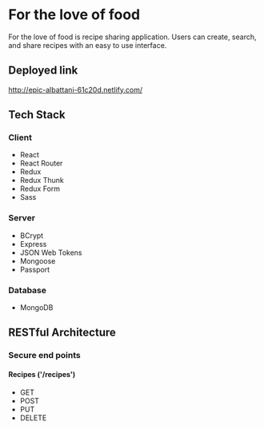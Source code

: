 # For the love of food

For the love of food is recipe sharing application. Users can create, search, and share recipes with an easy to use interface.

## Deployed link

<http://epic-albattani-61c20d.netlify.com/>

## Tech Stack

### Client

* React
* React Router
* Redux
* Redux Thunk
* Redux Form
* Sass

### Server

* BCrypt
* Express
* JSON Web Tokens
* Mongoose
* Passport

### Database

* MongoDB

## RESTful Architecture

### Secure end points

#### Recipes ('/recipes')

* GET
* POST
* PUT
* DELETE
